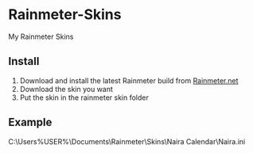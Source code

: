 # Rainmeter-Skins
My Rainmeter Skins

Install
-------
1. Download and install the latest Rainmeter build from [Rainmeter.net](http://rainmeter.net/)
2. Download the skin you want
3. Put the skin in the rainmeter skin folder

Example
-------
C:\Users\%USER%\Documents\Rainmeter\Skins\Naira Calendar\Naira.ini

